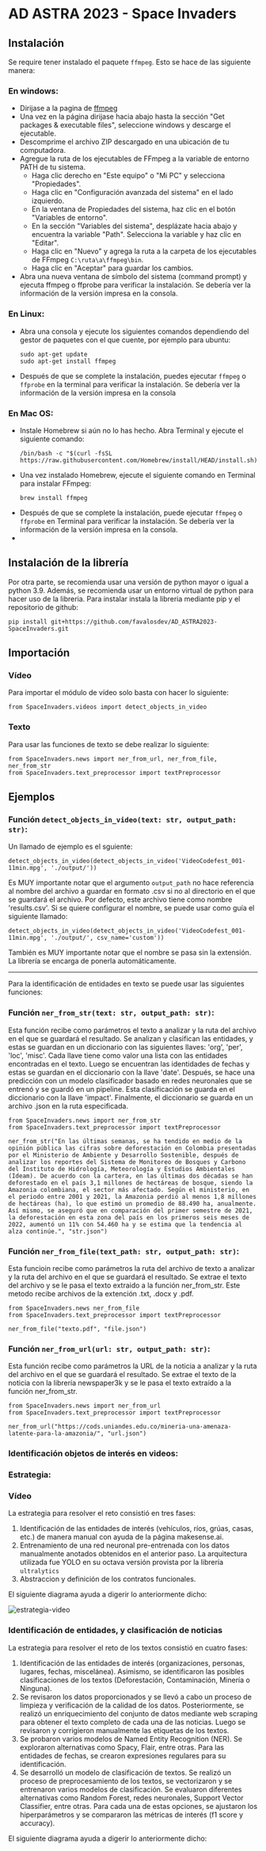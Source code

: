 # AD ASTRA 2023 - Space Invaders

## Instalación

Se require tener instalado el paquete `ffmpeg`. Esto se hace de las siguiente manera:

### En windows:
+ Dirijase a la pagina de [ffmpeg](https://ffmpeg.org/download.html)
+ Una vez en la página dirijase hacia abajo hasta la sección "Get packages & executable files", seleccione windows y descarge el ejecutable.
+ Descomprime el archivo ZIP descargado en una ubicación de tu computadora.
+ Agregue la ruta de los ejecutables de FFmpeg a la variable de entorno PATH de tu sistema.
    + Haga clic derecho en "Este equipo" o "Mi PC" y selecciona "Propiedades".
    + Haga clic en "Configuración avanzada del sistema" en el lado izquierdo.
    + En la ventana de Propiedades del sistema, haz clic en el botón "Variables de entorno".
    + En la sección "Variables del sistema", desplázate hacia abajo y encuentra la variable "Path". Selecciona la variable y haz clic en "Editar".
    + Haga clic en "Nuevo" y agrega la ruta a la carpeta de los ejecutables de FFmpeg `C:\ruta\a\ffmpeg\bin`.
    + Haga clic en "Aceptar" para guardar los cambios.
+ Abra una nueva ventana de símbolo del sistema (command prompt) y ejecuta ffmpeg o ffprobe para verificar la instalación. Se debería ver la información de la versión impresa en la consola.
### En Linux:
+ Abra una consola y ejecute los siguientes comandos dependiendo del gestor de paquetes con el que cuente, por ejemplo para ubuntu:
    ```
    sudo apt-get update
    sudo apt-get install ffmpeg
    ```
+ Después de que se complete la instalación, puedes ejecutar `ffmpeg` o `ffprobe` en la terminal para verificar la instalación. Se debería ver la información de la versión impresa en la consola
### En Mac OS:
+ Instale Homebrew si aún no lo has hecho. Abra Terminal y ejecute el siguiente comando:
    ```
    /bin/bash -c "$(curl -fsSL https://raw.githubusercontent.com/Homebrew/install/HEAD/install.sh)"
    ```
+ Una vez instalado Homebrew, ejecute el siguiente comando en Terminal para instalar FFmpeg:
    ```
    brew install ffmpeg
    ```
+ Después de que se complete la instalación, puede ejecutar `ffmpeg` o `ffprobe` en Terminal para verificar la instalación. Se debería ver la información de la versión impresa en la consola.
+ 
## Instalación de la librería

Por otra parte, se recomienda usar una versión de python mayor o igual a python 3.9. Además, se recomienda usar un entorno virtual de python para hacer uso de la libreria. Para instalar instala la libreria mediante pip y el repositorio de github:

```
pip install git+https://github.com/favalosdev/AD_ASTRA2023-SpaceInvaders.git
```

## Importación

### Vídeo

Para importar el módulo de vídeo solo basta con hacer lo siguiente:

```
from SpaceInvaders.videos import detect_objects_in_video
```

### Texto

Para usar las funciones de texto se debe realizar lo siguiente:

```
from SpaceInvaders.news import ner_from_url, ner_from_file, ner_from_str
from SpaceInvaders.text_preprocessor import textPreprocessor
```

## Ejemplos

### Función `detect_objects_in_video(text: str, output_path: str)`:

Un llamado de ejemplo es el sguiente:

```
detect_objects_in_video(detect_objects_in_video('VideoCodefest_001-11min.mpg', './output/'))
```

Es MUY importante notar que el argumento ```output_path``` no hace referencia al nombre del archivo
a guardar en formato .csv si no al directorio en el que se guardará el archivo. Por defecto, este archivo
tiene como nombre 'results.csv'. Si se quiere configurar el nombre, se puede usar como guía el siguiente
llamado:

```
detect_objects_in_video(detect_objects_in_video('VideoCodefest_001-11min.mpg', './output/', csv_name='custom'))
```

También es MUY importante notar que el nombre se pasa sin la extensión. La librería se encarga de ponerla automáticamente.

---

Para la identificación de entidades en texto se puede usar las siguientes funciones:
### Función `ner_from_str(text: str, output_path: str)`: 
Esta función recibe como parámetros el texto a analizar y la ruta del archivo en el que se guardará el resultado. Se analizan y clasifican las entidades, y estas se guardan en un diccionario con las siguientes llaves: 'org', 'per', 'loc', 'misc'. Cada llave tiene como valor una lista con las entidades encontradas en el texto. Luego se encuentran las identidades de fechas y estas se guardan en el diccionario con la llave 'date'. Después, se hace una predicción con un modelo clasificador basado en redes neuronales que se entrenó y se guardó en un pipeline. Esta clasificación se guarda en el diccionario con la llave 'impact'. Finalmente, el diccionario se guarda en un archivo .json en la ruta especificada.

```
from SpaceInvaders.news import ner_from_str
from SpaceInvaders.text_preprocessor import textPreprocessor

ner_from_str("En las últimas semanas, se ha tendido en medio de la opinión pública las cifras sobre deforestación en Colombia presentadas por el Ministerio de Ambiente y Desarrollo Sostenible, después de analizar los reportes del Sistema de Monitoreo de Bosques y Carbono del Instituto de Hidrología, Meteorología y Estudios Ambientales (Ideam). De acuerdo con la cartera, en las últimas dos décadas se han deforestado en el país 3,1 millones de hectáreas de bosque, siendo la Amazonia colombiana, el sector más afectado. Según el ministerio, en el periodo entre 2001 y 2021, la Amazonia perdió al menos 1,8 millones de hectáreas (ha), lo que estimó un promedio de 88.490 ha, anualmente. Así mismo, se aseguró que en comparación del primer semestre de 2021, la deforestación en esta zona del país en los primeros seis meses de 2022, aumentó un 11% con 54.460 ha y se estima que la tendencia al alza continúe.", "str.json")
```

### Función `ner_from_file(text_path: str, output_path: str)`: 
Esta funcioin recibe como parámetros la ruta del archivo de texto a analizar y la ruta del archivo en el que se guardará el resultado. Se extrae el texto del archivo y se le pasa el texto extraido a la función ner_from_str. Este metodo recibe archivos de la extención .txt, .docx y .pdf.

```
from SpaceInvaders.news ner_from_file
from SpaceInvaders.text_preprocessor import textPreprocessor

ner_from_file("texto.pdf", "file.json")
```
### Función `ner_from_url(url: str, output_path: str)`:
Esta función recibe como parámetros la URL de la noticia a analizar y la ruta del archivo en el que se guardará el resultado. Se extrae el texto de la noticia con la librería newspaper3k y se le pasa el texto extraído a la función ner_from_str.

``` 
from SpaceInvaders.news import ner_from_url
from SpaceInvaders.text_preprocessor import textPreprocessor

ner_from_url("https://cods.uniandes.edu.co/mineria-una-amenaza-latente-para-la-amazonia/", "url.json")
``` 

### Identificación objetos de interés en videos:

### Estrategia:

### Vídeo
La estrategia para resolver el reto consistió en tres fases:
1. Identificación de las entidades de interés (vehículos, ríos, grúas, casas, etc.) de manera manual con ayuda de la página makesense.ai.
2. Entrenamiento de una red neuronal pre-entrenada con los datos manualmente anotados obtenidos en el anterior paso. La arquitectura utilizada fue YOLO en su octava versión provista por la librería ```ultralytics```
3. Abstraccion y definición de los contratos funcionales.

El siguiente diagrama ayuda a digerir lo anteriormente dicho:

![estrategia-video](https://github.com/favalosdev/AD_ASTRA2023-SpaceInvaders/assets/25191695/3406d535-20ec-479e-9a53-37218745668b)

### Identificación de entidades, y clasificación de noticias
La estrategia para resolver el reto de los textos consistió en cuatro fases:

1. Identificación de las entidades de interés (organizaciones, personas, lugares, fechas, miscelánea). Asimismo, se identificaron las posibles clasificaciones de los textos (Deforestación, Contaminación, Minería o Ninguna).
2. Se revisaron los datos proporcionados y se llevó a cabo un proceso de limpieza y verificación de la calidad de los datos. Posteriormente, se realizó un enriquecimiento del conjunto de datos mediante web scraping para obtener el texto completo de cada una de las noticias. Luego se revisaron y corrigieron manualmente las etiquetas de los textos.
3. Se probaron varios modelos de Named Entity Recognition (NER). Se exploraron alternativas como Spacy, Flair, entre otras. Para las entidades de fechas, se crearon expresiones regulares para su identificación.
4. Se desarrolló un modelo de clasificación de textos. Se realizó un proceso de preprocesamiento de los textos, se vectorizaron y se entrenaron varios modelos de clasificación. Se evaluaron diferentes alternativas como Random Forest, redes neuronales, Support Vector Classifier, entre otras. Para cada una de estas opciones, se ajustaron los hiperparámetros y se compararon las métricas de interés (f1 score y accuracy).

El siguiente diagrama ayuda a digerir lo anteriormente dicho:
